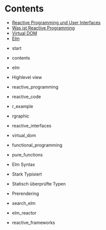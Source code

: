 # Contents

* [Reactive Programming und User Interfaces](#2)
* [Was ist Reactive Programming](#4)
* [Virtual DOM](#6)
* [Elm](#7)

<notes>

* start
* contents

* elm

* Highlevel view

* reactive_programming
* reactive_code
* r_example
* rgraphic

* reactive_interfaces

* virtual_dom

* functional_programming
* pure_functions

* Elm Syntax
* Stark Typisiert
* Statisch überprüfte Typen

* Prerendering

* search_elm
* elm_reactor
* reactive_frameworks

</notes>

